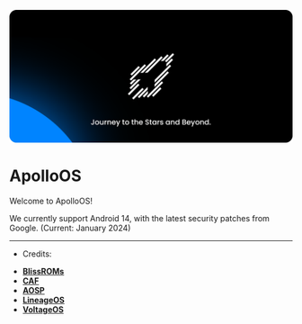 
![ApolloOS](https://github.com/ApolloOS/.github/blob/main/banner.png)

ApolloOS
===========

Welcome to ApolloOS!

We currently support Android 14, with the latest security patches from Google. (Current: January 2024)

-----------------------------------------------------------------------------
- Credits:
 * [**BlissROMs**](https://github.com/BlissRoms)
 * [**CAF**](https://source.codeaurora.org)
 * [**AOSP**](https://android.googlesource.com)
 * [**LineageOS**](https://github.com/LineageOS)
 * [**VoltageOS**](https://github.com/VoltageOS)
